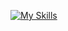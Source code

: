 [![My Skills](https://skillicons.dev/icons?i=html,css,js,ts,react,nextjs,tailwind)](https://skillicons.dev)
